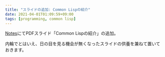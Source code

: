 ```yaml
---
title: "スライドの追加: Common Lispの紹介"
date: 2021-04-01T01:09:59+09:00
tags: [programming, common lisp]
---
```


[Notes](https://biyori-sh.github.io/notes/notes/)にてPDFスライド「Common Lispの紹介」の追加。

内輪でとはいえ、日の目を見る機会が無くなったスライドの供養を兼ねて置いておきます。
